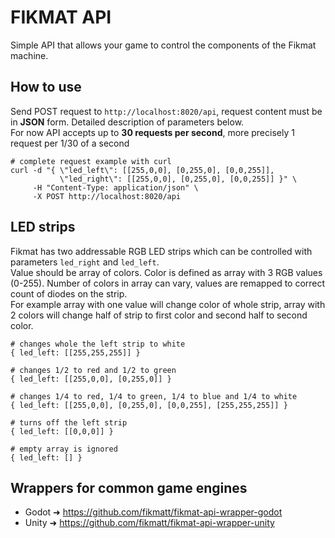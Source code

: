 # FIKMAT API

Simple API that allows your game to control the components of the Fikmat machine.  

## How to use

Send POST request to `http://localhost:8020/api`, request content must be in **JSON** form. Detailed description of parameters below.  
For now API accepts up to **30 requests per second**, more precisely 1 request per 1/30 of a second

```
# complete request example with curl
curl -d "{ \"led_left\": [[255,0,0], [0,255,0], [0,0,255]],
           \"led_right\": [[255,0,0], [0,255,0], [0,0,255]] }" \
     -H "Content-Type: application/json" \
     -X POST http://localhost:8020/api
```

## LED strips

Fikmat has two addressable RGB LED strips which can be controlled with parameters `led_right` and `led_left`.  
Value should be array of colors. Color is defined as array with 3 RGB values (0-255).
Number of colors in array can vary, values are remapped to correct count of diodes on the strip.  
For example array with one value will change color of whole strip, array with 2 colors will change half of strip to first color and second half to second color.  

```
# changes whole the left strip to white
{ led_left: [[255,255,255]] }

# changes 1/2 to red and 1/2 to green
{ led_left: [[255,0,0], [0,255,0]] }

# changes 1/4 to red, 1/4 to green, 1/4 to blue and 1/4 to white
{ led_left: [[255,0,0], [0,255,0], [0,0,255], [255,255,255]] }

# turns off the left strip
{ led_left: [[0,0,0]] }

# empty array is ignored
{ led_left: [] }
```

## Wrappers for common game engines

- Godot ➜ https://github.com/fikmatt/fikmat-api-wrapper-godot
- Unity ➜ https://github.com/fikmatt/fikmat-api-wrapper-unity
